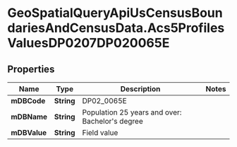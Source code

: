 # GeoSpatialQueryApiUsCensusBoundariesAndCensusData.Acs5ProfilesValuesDP0207DP020065E

## Properties

Name | Type | Description | Notes
------------ | ------------- | ------------- | -------------
**mDBCode** | **String** | DP02_0065E | 
**mDBName** | **String** | Population 25 years and over: Bachelor&#39;s degree | 
**mDBValue** | **String** | Field value | 


